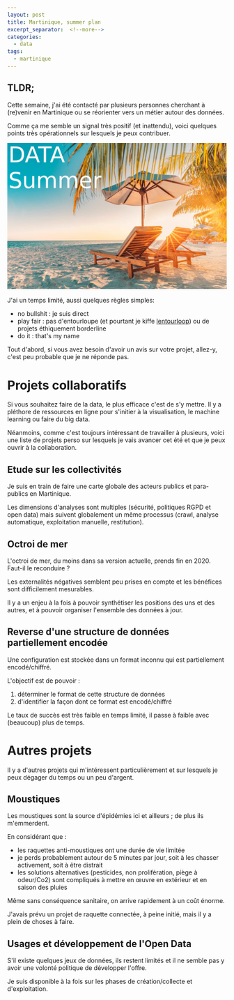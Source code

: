 ```yaml
---
layout: post
title: Martinique, summer plan
excerpt_separator:  <!--more-->
categories:
  - data
tags:
  - martinique
---
```

## TLDR;

Cette semaine, j'ai été contacté par plusieurs personnes cherchant à (re)venir en Martinique ou se réorienter vers un métier autour des données.

Comme ça me semble un signal très positif (et inattendu), voici quelques points très opérationnels sur lesquels je peux contribuer.

![data summer](images/data-summer.jpg)

<!--more-->

J'ai un temps limité, aussi quelques règles simples:
- no bullshit : je suis direct
- play fair : pas d'entourloupe (et pourtant je kiffe [lentourloop](https://www.lentourloop.com/)) ou de projets éthiquement borderline
- do it : that's my name

Tout d'abord, si vous avez besoin d'avoir un avis sur votre projet, allez-y, c'est peu probable que je ne réponde pas.


# Projets collaboratifs
Si vous souhaitez faire de la data, le plus efficace c'est de s'y mettre. Il y a pléthore de ressources en ligne pour s'initier à la visualisation, le machine learning ou faire du big data.

Néanmoins, comme c'est toujours intéressant de travailler à plusieurs, voici une liste de projets perso sur lesquels je vais avancer cet été et que je peux ouvrir à la collaboration.

## Etude sur les collectivités
Je suis en train de faire une carte globale des acteurs publics et para-publics en Martinique.

Les dimensions d'analyses sont multiples (sécurité, politiques RGPD et open data) mais suivent globalement un même processus (crawl, analyse automatique, exploitation manuelle, restitution).

## Octroi de mer
L'octroi de mer, du moins dans sa version actuelle, prends fin en 2020. Faut-il le reconduire ?

Les externalités négatives semblent peu prises en compte et les bénéfices sont difficilement mesurables.

Il y a un enjeu à la fois à pouvoir synthétiser les positions des uns et des autres, et à pouvoir organiser l'ensemble des données à jour.

## Reverse d'une structure de données partiellement encodée
Une configuration est stockée dans un format inconnu qui est partiellement encodé/chiffré.

L'objectif est de pouvoir :
1. déterminer le format de cette structure de données
2. d'identifier la façon dont ce format est encodé/chiffré

Le taux de succès est très faible en temps limité, il passe à faible avec (beaucoup) plus de temps.

# Autres projets
Il y a d'autres projets qui m'intéressent particulièrement et sur lesquels je peux dégager du temps ou un peu d'argent.

## Moustiques
Les moustiques sont la source d'épidémies ici et ailleurs ; de plus ils m'emmerdent.

En considérant que :
- les raquettes anti-moustiques ont une durée de vie limitée
- je perds probablement autour de 5 minutes par jour, soit à les chasser activement, soit à être distrait
- les solutions alternatives (pesticides, non prolifération, piège à odeur/Co2) sont compliqués à mettre en œuvre en extérieur et en saison des pluies

Même sans conséquence sanitaire, on arrive rapidement à un coût énorme.

J'avais prévu un projet de raquette connectée, à peine initié, mais il y a plein de choses à faire.

## Usages et développement de l'Open Data
S'il existe quelques jeux de données, ils restent limités et il ne semble pas y avoir une volonté politique de développer l'offre.

Je suis disponible à la fois sur les phases de création/collecte et d'exploitation.
